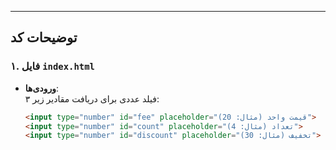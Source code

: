 
---

## توضیحات کد

### ۱. فایل `index.html`
- **ورودی‌ها**:  
  ۳ فیلد عددی برای دریافت مقادیر زیر:
  ```html
  <input type="number" id="fee" placeholder="قیمت واحد (مثال: 20)">
  <input type="number" id="count" placeholder="تعداد (مثال: 4)">
  <input type="number" id="discount" placeholder="تخفیف (مثال: 30)">
